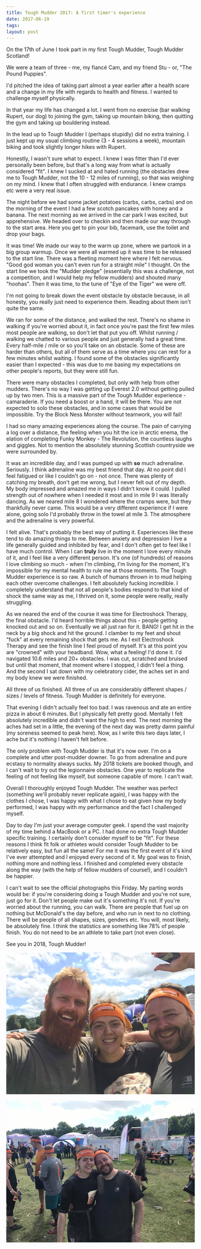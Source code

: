 ```yaml
---
title: Tough Mudder 2017: A first timer's experience 
date: 2017-06-19
tags:
layout: post
---
```


On the 17th of June I took part in my first Tough Mudder, Tough Mudder Scotland!

We were a team of three - me, my fiancé Cam, and my friend Stu - or, "The Pound Puppies".

I'd pitched the idea of taking part almost a year earlier after a health scare and a change in my life with regards to health and fitness. I wanted to challenge myself physically.

In that year my life has changed a lot. I went from no exercise (bar walking Rupert, our dog) to joining the gym, taking up mountain biking, then quitting the gym and taking up bouldering instead.

In the lead up to Tough Mudder I (perhaps stupidly) did no extra training. I just kept up my usual climbing routine (3 - 4 sessions a week), mountain biking and took slightly longer hikes with Rupert. 

Honestly, I wasn't sure what to expect. I knew I was fitter than I'd ever personally been before, but that's a long way from what is actually considered "fit". I knew I sucked at and hated running (the obstacles drew me to Tough Mudder, not the 10 - 12 miles of running), so that was weighing on my mind. I knew that I often struggled with endurance. I knew cramps etc were a very real issue. 

The night before we had some jacket potatoes (carbs, carbs, carbs) and on the morning of the event I had a few scotch pancakes with honey and a banana. The next morning as we arrived in the car park I was excited, but apprehensive. We headed over to checkin and then made our way through to the start area. Here you get to pin your bib, facemark, use the toilet and drop your bags. 

It was time! We made our way to the warm up zone, where we partook in a big group warmup. Once we were all warmed up it was time to be released to the start line. There was a fleeting moment here where I felt nervous. "Good god woman you can't even run for a straight mile" I thought. On the start line we took the "Mudder pledge" (essentially this was a challenge, not a competition, and I would help my fellow mudders) and shouted many "hoohas". Then it was time, to the tune of "Eye of the Tiger" we were off.

I'm not going to break down the event obstacle by obstacle because, in all honesty, you really just need to experience them. Reading about them isn't quite the same.

We ran for some of the distance, and walked the rest. There's no shame in walking if you're worried about it, in fact once you're past the first few miles most people are walking, so don't let that put you off. Whilst running / walking we chatted to various people and just generally had a great time. Every half-mile / mile or so you'll take on an obstacle. Some of these are harder than others, but all of them serve as a time where you can rest for a few minutes whilst waiting. I found some of the obstacles significantly easier than I expected - this was due to me basing my expectations on other people's reports, but they were still fun. 

There were many obstacles I completed, but only with help from other mudders. There's no way I was getting up Everest 2.0 without getting pulled up by two men. This is a massive part of the Tough Mudder experience - camaraderie. If you need a boost or a hand, it will be there. You are not expected to solo these obstacles, and in some cases that would be impossible. Try the Block Ness Monster without teamwork, you will fail! 

I had so many amazing experiences along the course. The pain of carrying a log over a distance, the feeling when you hit the ice in arctic enema, the elation of completing Funky Monkey - The Revolution, the countless laughs and giggles. Not to mention the absolutely stunning Scottish countryside we were surrounded by.

It was an incredible day, and I was pumped up with **so** much adrenaline. Seriously. I think adrenaline was my best friend that day. At no point did I feel fatigued or like I couldn't go on - not once. There was plenty of catching my breath, don't get me wrong, but I never felt out of my depth. My body impressed and amazed me in ways I didn't know it could. I pulled strength out of nowhere when I needed it most and in mile 9 I was literally dancing. As we neared mile 8 I wondered where the cramps were, but they thankfully never came. This would be a very different experience if I were alone, going solo I'd probably throw in the towel at mile 3. The atmosphere and the adrenaline is very powerful.

I felt alive. That's probably the best way of putting it. Experiences like these tend to do amazing things to me. Between anxiety and depression I live a life generally guided and inhibited by fear, and I don't often get to feel like I have much control. When I can **truly** live in the moment I love every minute of it, and I feel like a very different person. It's one (of hundreds) of reasons I love climbing so much - when I'm climbing, I'm living for the moment, It's impossible for my mental health to rule me at those moments. The Tough Mudder experience is so raw. A bunch of humans thrown in to mud helping each other overcome challenges. I felt absolutely fucking incredible. I completely understand that not all people's bodies respond to that kind of shock the same way as me, I thrived on it, some people were really, really struggling. 

As we neared the end of the course it was time for Electroshock Therapy, the final obstacle. I'd heard horrible things about this - people getting knocked out and so on. Eventually we all just ran for it. BANG! I get hit in the neck by a big shock and hit the ground. I clamber to my feet and shout "fuck" at every remaining shock that gets me. As I exit Electroshock Therapy and see the finish line I feel proud of myself. It's at this point you are "crowned" with your headband. Wow, what a feeling! I'd done it. I'd navigated 10.6 miles and 20+ obstacles. I was cut, scratched and bruised but until that moment, that moment where I stopped, I didn't feel a thing. And the second I sat down with my celebratory cider, the aches set in and my body knew we were finished.

All three of us finished. All three of us are considerably different shapes / sizes / levels of fitness. Tough Mudder is definitely for everyone.

That evening I didn't actually feel too bad. I was ravenous and ate an entire pizza in about 6 minutes. But I physically felt pretty good. Mentally I felt absolutely incredible and didn't want the high to end. The next morning the aches had set in a little, the evening of the next day was pretty damn painful (my soreness seemed to peak here). Now, as I write this two days later, I ache but it's nothing I haven't felt before. 

The only problem with Tough Mudder is that it's now over. I'm on a complete and utter post-mudder downer. To go from adrenaline and pure ecstasy to normality always sucks. My 2018 tickets are booked though, and I can't wait to try out the legionnaire obstacles. One year to replicate the feeling of not feeling like myself, but someone capable of more. I can't wait.

Overall I thoroughly enjoyed Tough Mudder. The weather was perfect (something we'll probably never replicate again), I was happy with the clothes I chose, I was happy with what I chose to eat given how my body performed, I was happy with my performance and the fact I challenged myself. 

Day to day I'm just your average computer geek. I spend the vast majority of my time behind a MacBook or a PC. I had done no extra Tough Mudder specific training. I certainly don't consider myself to be "fit". For these reasons I think fit folk or athletes would consider Tough Mudder to be relatively easy, but fun all the same! For me it was the first event of it's kind I've ever attempted and I enjoyed every second of it. My goal was to finish, nothing more and nothing less. I finished and completed every obstacle along the way (with the help of fellow mudders of course!), and I couldn't be happier.  

I can't wait to see the official photographs this Friday. My parting words would be: if you're considering doing a Tough Mudder and you're not sure, just go for it. Don't let people make out it's something it's not. If you're worried about the running, you can walk. There are people that fuel up on nothing but McDonald's the day before, and who run in next to no clothing. There will be people of all shapes, sizes, genders etc. You will, most likely, be absolutely fine. I think the statistics are something like 78% of people finish. You do not need to be an athlete to take part (not even close).

See you in 2018, Tough Mudder!

![](/assets/images/2017/19113946_10155491441303086_4525862859344587988_n.jpg)

![](/assets/images/2017/19224768_10155491441788086_8895502264511114733_n.jpg)




